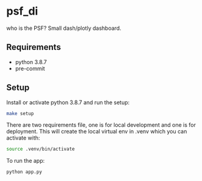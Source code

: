 # psf_di

who is the PSF? Small dash/plotly dashboard.

## Requirements

- python 3.8.7
- pre-commit

## Setup

Install or activate python 3.8.7 and run the setup:

```bash
make setup
```

There are two requirements file, one is for local development and one is for deployment.
This will create the local virtual env in .venv which you can activate with:

```bash
source .venv/bin/activate
```

To run the app:

```bash
python app.py
```
